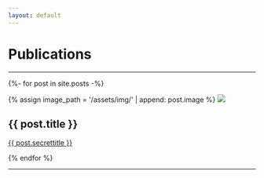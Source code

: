 ```yaml
---
layout: default
---
```

# Publications
<!--- Text can be **bold**, _italic_, or ~~strikethrough~~.--->
* * *

{%- for post in site.posts -%}

<div>
  {% assign image_path = '/assets/img/' | append: post.image %}
  <img src="{{ image_path | relative_url }}" />
  <h2>{{ post.title }}</h2>
  <a href="{{ post.url }}">{{ post.secrettitle }}</a>
</div>

{% endfor %}

* * *
<!---The above section is an example of how posts should look on the front page!--->